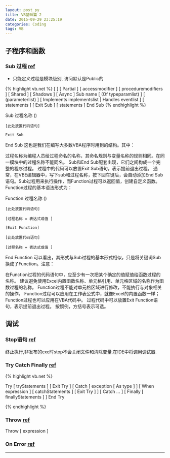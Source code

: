 ```yaml
---
layout: post_py
title: VB基础篇-2
date: 2015-09-29 23:25:19
categories: Coding
tags: VB
---
```


## 子程序和函数

### Sub 过程 [ref](https://msdn.microsoft.com/zh-cn/library/dz1z94ha.aspx)

- 只能定义过程是模块级别, 访问默认是Public的

{% highlight vb.net %}
[ <attributelist> ] [ Partial ] [ accessmodifier ] [ proceduremodifiers ] [ Shared ] [ Shadows ] [ Async ]
Sub name [ (Of typeparamlist) ] [ (parameterlist) ] [ Implements implementslist | Handles eventlist ]
    [ statements ]
    [ Exit Sub ]
    [ statements ]
End Sub
{% endhighlight %}

Sub 过程名称 ()
 
	[此处放置代码语句]
 
    Exit Sub
 
End Sub
这也是我们在编写大多数VBA程序时用到的结构。其中：

过程名称为编程人员给过程命名的名称，其命名规则与变量名称的规则相同。在同一模块中的过程名称不能同名。
Sub和End Sub配套出现，它们之间构成一个完整的程序过程。
过程中的代码可以放置Exit Sub语句，表示提前退出过程。
通常，在VBE编辑器中，写下sub和过程名称，按下回车键后，会自动添加End Sub语句。Sub过程用来执行操作，而Function过程可以返回值，创建自定义函数。Function过程的基本语法形式为：

Function 过程名称 ()
 
	[此处放置代码语句]
 
	[过程名称 = 表达式或值 ]
 
	[Exit Function]
 
	[此处放置代码语句]
 
	[过程名称 = 表达式或值 ]
 
End Function
可以看出，其形式与Sub过程的基本形式相似，只是将关键词Sub换成了Function。注意：

在Function过程的代码语句中，应至少有一次把某个确定的值赋值给函数过程的名称。
建议避免使用Excel内置函数名称、单元格引用、单元格区域的名称作为函数过程的名称。
Function过程不能对单元格区域进行修改，不能执行与对象相关的操作。
Function过程可以应用在工作表公式中，就像Excel的内置函数一样；Function过程也可以应用在VBA代码中。
过程代码中可以放置Exit Function语句，表示提前退出过程。
按惯例，方括号表示可选。

## 调试

### Stop语句 [ref](https://msdn.microsoft.com/zh-cn/library/6acc062s.aspx)
终止执行,非发布的exe时stop不会关闭文件和清除变量.在IDE中将调用调试器.

### Try Catch Finally [ref](https://msdn.microsoft.com/zh-cn/library/fk6t46tz.aspx)

{% highlight vb.net %}

Try
    [ tryStatements ]
    [ Exit Try ]
[ Catch [ exception [ As type ] ] [ When expression ]
    [ catchStatements ]
    [ Exit Try ] ]
[ Catch ... ]
[ Finally
    [ finallyStatements ] ]
End Try

{% endhighlight %}

### Throw [ref](https://msdn.microsoft.com/zh-cn/library/ty79csek.aspx)
Throw [ expression ]

### On Error [ref](https://msdn.microsoft.com/zh-cn/library/5hsw66as.aspx)

------
